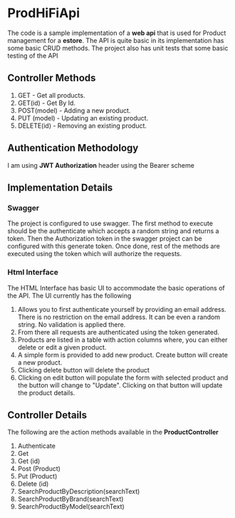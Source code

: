 # ProdHiFiApi

The code is a sample implementation of a **web api** that is used for Product management for a **estore**. The API is quite basic in its implementation has some basic CRUD methods. The project also has unit tests that some basic testing of the API

## Controller Methods

 1. GET - Get all products.
 2. GET(id)  - Get By Id.
 3. POST(model) - Adding a new product.
 4. PUT (model) - Updating an existing product.
 5. DELETE(id)  - Removing an existing product.

## Authentication Methodology

I am using **JWT Authorization** header using the Bearer scheme


## Implementation Details


### Swagger

The project is configured to use swagger. The first method to execute should be the authenticate which accepts a random string and returns a token. Then the Authorization token in the swagger project can be configured with this generate token. Once done, rest of the methods are executed using the token which will authorize the requests.


### Html Interface

The HTML Interface has basic UI to accommodate the basic operations of the API. The UI currently has the following

1. Allows you to first authenticate yourself by providing an email address. There is no restriction on the email address. It can be even a random string. No validation is applied there.
2. From there all requests are authenticated using the token generated.
3. Products are listed in a table with action columns where, you can either delete or edit a given product.
4. A simple form is provided to add new product. Create button will create a new product.
5. Clicking delete button will delete the product
6. Clicking on edit button will populate the form with selected product and the button will change to "Update". Clicking on that button will update the product details.



## Controller Details

The following are the action methods available in the **ProductController**

1. Authenticate
2. Get
3. Get (id)
4. Post (Product)
5. Put (Product)
6. Delete (id)
7. SearchProductByDescription(searchText)
8. SearchProductByBrand(searchText)
9. SearchProductByModel(searchText)